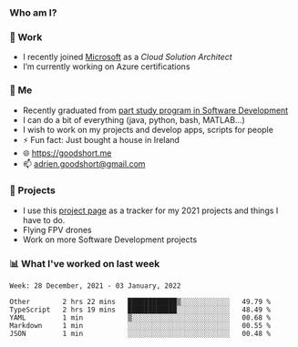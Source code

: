 ### Who am I?

<!--
**goodshort/goodshort** is a ✨ _special_ ✨ repository because its `README.md` (this file) appears on your GitHub profile.
-->
### 💼 Work
- I recently joined [Microsoft](https://www.microsoft.com/) as a _Cloud Solution Architect_
- I’m currently working on Azure certifications

### 🌱 Me
- Recently graduated from [part study program in Software Development](https://www.goodshort.me/who-am-i/studies#higher-diploma-in-software-development)
- I can do a bit of everything (java, python, bash, MATLAB...)
- I wish to work on my projects and develop apps, scripts for people
- ⚡ Fun fact: Just bought a house in Ireland
- 🌐 https://goodshort.me
- 📫 adrien.goodshort@gmail.com

### 🚧 Projects

- I use this [project page](https://github.com/users/goodshort/projects/2) as a tracker for my 2021 projects and things I have to do.
- Flying FPV drones
- Work on more Software Development projects

### 📊 What I've worked on last week

<!--START_SECTION:waka-->
```text
Week: 28 December, 2021 - 03 January, 2022

Other        2 hrs 22 mins   ████████████▒░░░░░░░░░░░░   49.79 % 
TypeScript   2 hrs 19 mins   ████████████░░░░░░░░░░░░░   48.49 % 
YAML         1 min           ▒░░░░░░░░░░░░░░░░░░░░░░░░   00.68 % 
Markdown     1 min           ░░░░░░░░░░░░░░░░░░░░░░░░░   00.55 % 
JSON         1 min           ░░░░░░░░░░░░░░░░░░░░░░░░░   00.48 % 
```
<!--END_SECTION:waka-->
